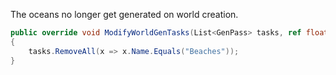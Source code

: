 The oceans no longer get generated on world creation.

```cs
public override void ModifyWorldGenTasks(List<GenPass> tasks, ref float totalWeight)
{
    tasks.RemoveAll(x => x.Name.Equals("Beaches"));
}
```
